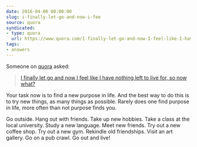 ```yaml
---
date: 2016-04-06 00:00:00
slug: i-finally-let-go-and-now-i-fee
source: quora
syndicated:
- type: quora
  url: https://www.quora.com/I-finally-let-go-and-now-I-feel-like-I-have-nothing-left-to-live-for-so-now-what/answer/Roy-Tang
tags:
- answers
---
```


Someone on [quora](https://quora.com) asked:

> [I finally let go and now I feel like I have nothing left to live for, so now what?](https://www.quora.com/I-finally-let-go-and-now-I-feel-like-I-have-nothing-left-to-live-for-so-now-what/answer/Roy-Tang)


Your task now is to find a new purpose in life. And the best way to do this is to try new things, as many things as possible. Rarely does one find purpose in life, more often than not purpose finds you.

Go outside. Hang out with friends. Take up new hobbies. Take a class at the local university. Study a new language. Meet new friends. Try out a new coffee shop. Try out a new gym. Rekindle old friendships. Visit an art gallery. Go on a pub crawl. Go out and live!